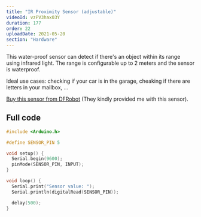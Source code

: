 ```yaml
---
title: "IR Proximity Sensor (adjustable)"
videoId: vzPV3hax03Y
duration: 177
order: 22
uploadDate: 2021-05-20
section: "Hardware"
---
```


This water-proof sensor can detect if there's an object within its range using infrared light. The range is configurable up to 2 meters and the sensor is waterproof.

Ideal use cases: checking if your car is in the garage, cheaking if there are letters in your mailbox, ...

[Buy this sensor from DFRobot](https://www.dfrobot.com/product-1653.html?tracking=6099f25f89161) (They kindly provided me with this sensor).

## Full code

```cpp
#include <Arduino.h>

#define SENSOR_PIN 5

void setup() {
  Serial.begin(9600);
  pinMode(SENSOR_PIN, INPUT);
}

void loop() {
  Serial.print("Sensor value: ");
  Serial.println(digitalRead(SENSOR_PIN));

  delay(500);
}
```
